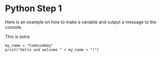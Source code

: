 # Python Step 1

Here is an example on how to make a variable and output a message to the console.

This is extra

```
my_name = "Codecademy"
print("Hello and welcome " + my_name + "!")
```
